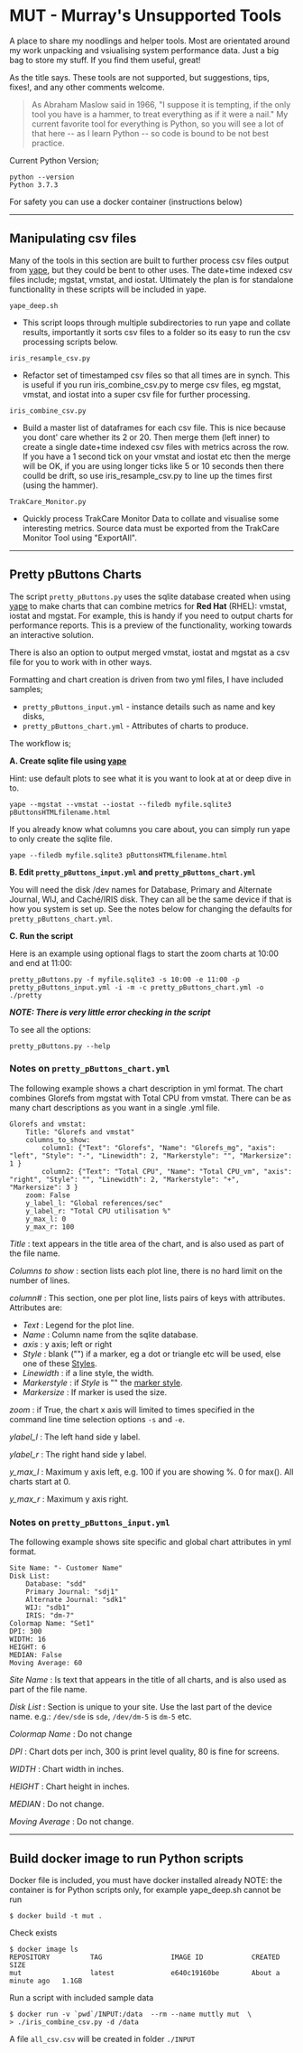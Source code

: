 # MUT - Murray's Unsupported Tools

A place to share my noodlings and helper tools. Most are orientated around my work unpacking and vsiualising system performance data. Just a big bag to store my stuff. If you find them useful, great!

As the title says. These tools are not supported, but suggestions, tips, fixes!, and any other comments welcome.  

> As Abraham Maslow said in 1966, "I suppose it is tempting, if the only tool you have is a hammer, to treat everything as if it were a nail." My current favorite tool for everything is Python, so you will see a lot of that here -- as I learn Python -- so code is bound to be not best practice.

Current Python Version;

	python --version
	Python 3.7.3
	
For safety you can use a docker container (instructions below)	

<hr>

## Manipulating csv files

Many of the tools in this section are built to further process csv files output from [yape](https://github.com/murrayo/yape), but they could be bent to other uses. The date+time indexed csv files include; mgstat, vmstat, and iostat. Ultimately the plan is for standalone functionality in these scripts will be included in yape.

`yape_deep.sh`
- This script loops through multiple subdirectories to run yape and collate results, importantly it sorts csv files to a folder so its easy to run the csv processing scripts below.

`iris_resample_csv.py`
- Refactor set of timestamped csv files so that all times are in synch. This is useful if you run iris\_combine\_csv.py to merge csv files, eg mgstat, vmstat, and iostat into a super csv file for further processing.

`iris_combine_csv.py`
- Build a master list of dataframes for each csv file. This is nice because you dont' care whether its 2 or 20. Then merge them (left inner) to create a single date+time indexed csv files with metrics across the row. If you have a 1 second tick on your vmstat and iostat etc then the merge will be OK, if you are using longer ticks like 5 or 10 seconds then there coulld be drift, so use iris\_resample\_csv.py to line up the times first (using the hammer).

`TrakCare_Monitor.py`
- Quickly process TrakCare Monitor Data to collate and visualise some interesting metrics. Source data must be exported from the TrakCare Monitor Tool using "ExportAll".

<hr>

## Pretty pButtons Charts

The script `pretty_pButtons.py` uses the sqlite database created when using [yape](https://github.com/murrayo/yape) to make charts that can combine metrics for **Red Hat** (RHEL): vmstat, iostat and mgstat.
For example, this is handy if you need to output charts for performance reports. This is a preview of the functionality, working towards an interactive solution.

There is also an option to output merged vmstat, iostat and mgstat as a csv file for you to work with in other ways.

Formatting and chart creation is driven from two yml files, I have included samples;

- `pretty_pButtons_input.yml` - instance details such as name and key disks,
- `pretty_pButtons_chart.yml` - Attributes of charts to produce.

The workflow is;

**A. Create sqlite file using [yape](https://github.com/murrayo/yape)**

Hint: use default plots to see what it is you want to look at at or deep dive in to.

`yape --mgstat --vmstat --iostat --filedb myfile.sqlite3 pButtonsHTMLfilename.html`

If you already know what columns you care about, you can simply run yape to only create the sqlite file.

`yape --filedb myfile.sqlite3 pButtonsHTMLfilename.html`

**B. Edit `pretty_pButtons_input.yml` and  `pretty_pButtons_chart.yml`** 

You will need the disk /dev names for Database, Primary and Alternate Journal, WIJ, and Caché/IRIS disk. They can all be the same device if that is how you system is set up. 
See the notes below for changing the defaults for `pretty_pButtons_chart.yml`.

**C. Run the script**

Here is an example using optional flags to start the zoom charts at 10:00 and end at 11:00:

`pretty_pButtons.py -f myfile.sqlite3 -s 10:00 -e 11:00 -p pretty_pButtons_input.yml -i -m -c pretty_pButtons_chart.yml -o ./pretty`

_**NOTE: There is very little error checking in the script**_

To see all the options:

`pretty_pButtons.py --help`

### Notes on `pretty_pButtons_chart.yml`

The following example shows a chart description in yml format. The chart combines Glorefs from mgstat with Total CPU from vmstat.
There can be as many chart descriptions as you want in a single .yml file.

```
Glorefs and vmstat:  
    Title: "Glorefs and vmstat"
    columns_to_show:
        column1: {"Text": "Glorefs", "Name": "Glorefs_mg", "axis": "left", "Style": "-", "Linewidth": 2, "Markerstyle": "", "Markersize": 1 }
        column2: {"Text": "Total CPU", "Name": "Total CPU_vm", "axis": "right", "Style": "", "Linewidth": 2, "Markerstyle": "+", "Markersize": 3 }   
    zoom: False
    y_label_l: "Global references/sec"
    y_label_r: "Total CPU utilisation %"  
    y_max_l: 0
    y_max_r: 100           
```    

_Title_ : text appears in the title area of the chart, and is also used as part of the file name. 

_Columns to show_ : section lists each plot line, there is no hard limit on the number of lines. 

_column#_ : This section, one per plot line, lists pairs of keys with attributes. Attributes are:
- _Text_ : Legend for the plot line.
- _Name_ : Column name from the sqlite database.
- _axis_ : y axis; left or right
- _Style_ : blank ("") if a marker, eg a dot or triangle etc will be used, else one of these [Styles](https://matplotlib.org/gallery/lines_bars_and_markers/line_styles_reference.html).
- _Linewidth_ : if a line style, the width.
- _Markerstyle_ : if _Style_ is "" the [marker style](https://matplotlib.org/api/markers_api.html?highlight=marker%20style).
- _Markersize_ : If marker is used the size.

_zoom_ : if True, the chart x axis will limited to times specified in the command line time selection options `-s` and `-e`.

_ylabel\_l_ : The left hand side y label.

_ylabel\_r_ : The right hand side y label.

_y\_max\_l_ : Maximum y axis left, e.g. 100 if you are showing %. 0 for max(). All charts start at 0. 

_y\_max\_r_ : Maximum y axis right.

### Notes on `pretty_pButtons_input.yml`

The following example shows site specific and global chart attributes in yml format.

```
Site Name: "- Customer Name"
Disk List:
    Database: "sdd"
    Primary Journal: "sdj1"
    Alternate Journal: "sdk1"
    WIJ: "sdb1"
    IRIS: "dm-7"
Colormap Name: "Set1"
DPI: 300
WIDTH: 16
HEIGHT: 6
MEDIAN: False
Moving Average: 60
```

_Site Name_ : Is text that appears in the title of all charts, and is also used as part of the file name. 

_Disk List_ : Section is unique to your site. Use the last part of the device name. e.g.: `/dev/sde` is `sde`, `/dev/dm-5` is `dm-5` etc. 

_Colormap Name_ : Do not change

_DPI_ : Chart dots per inch, 300 is print level quality, 80 is fine for screens.

_WIDTH_ : Chart width in inches.

_HEIGHT_ : Chart height in inches.

_MEDIAN_ : Do not change.

_Moving Average_ : Do not change.

<hr>

## Build docker image to run Python scripts

Docker file is included, you must have docker installed already
NOTE: the container is for Python scripts only, for example yape\_deep.sh cannot be run

```
$ docker build -t mut .
```
Check exists

```
$ docker image ls
REPOSITORY          TAG                 IMAGE ID            CREATED              SIZE
mut                 latest              e640c19160be        About a minute ago   1.1GB    
```

Run a script with included sample data

```
$ docker run -v `pwd`/INPUT:/data  --rm --name muttly mut  \
> ./iris_combine_csv.py -d /data
```

A file `all_csv.csv` will be created in folder `./INPUT`




    